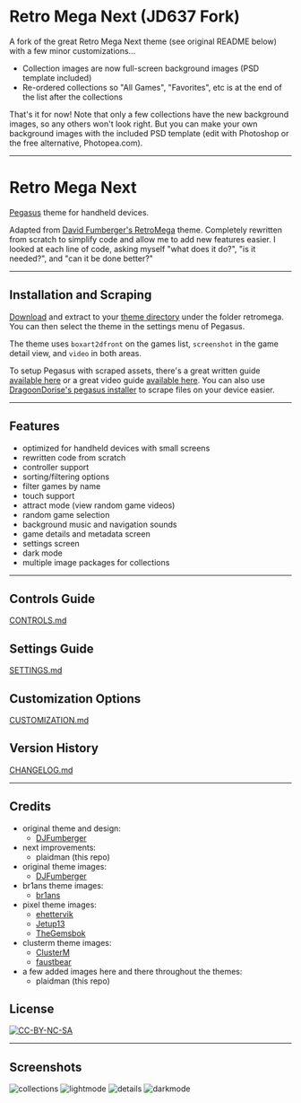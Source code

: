 # Retro Mega Next (JD637 Fork)
A fork of the great Retro Mega Next theme (see original README below) with a few minor customizations...

- Collection images are now full-screen background images (PSD template included)
- Re-ordered collections so "All Games", "Favorites", etc is at the end of the list after the collections

That's it for now! Note that only a few collections have the new background images, so any others won't look right. But you can make your own background images with the included PSD template (edit with Photoshop or the free alternative, Photopea.com).

---

# Retro Mega Next
[Pegasus](https://pegasus-frontend.org) theme for handheld devices.

Adapted from [David Fumberger's RetroMega](https://github.com/djfumberger/retromega) theme. Completely rewritten from scratch to simplify code and allow me to add new features easier. I looked at each line of code, asking myself "what does it do?", "is it needed?", and "can it be done better?"

---

## Installation and Scraping
[Download](https://github.com/plaidman/retromega-next/releases) and extract to your [theme directory](http://pegasus-frontend.org/docs/user-guide/installing-themes) under the folder retromega. You can then select the theme in the settings menu of Pegasus.

The theme uses `boxart2dfront` on the games list, `screenshot` in the game detail view, and `video` in both areas.

To setup Pegasus with scraped assets, there's a great written guide [available here](https://basvroegop.nl/pegasus) or a great video guide [available here](https://www.youtube.com/watch?v=fGWve7YYwGQ). You can also use [DragoonDorise's pegasus installer](https://www.pegasus-installer.com/) to scrape files on your device easier.

---

## Features
- optimized for handheld devices with small screens
- rewritten code from scratch
- controller support
- sorting/filtering options
- filter games by name
- touch support
- attract mode (view random game videos)
- random game selection
- background music and navigation sounds
- game details and metadata screen
- settings screen
- dark mode
- multiple image packages for collections

---

## Controls Guide
[CONTROLS.md](CONTROLS.md)

## Settings Guide
[SETTINGS.md](SETTINGS.md)

## Customization Options
[CUSTOMIZATION.md](CUSTOMIZATION.md)

## Version History
[CHANGELOG.md](CHANGELOG.md)

---

## Credits
- original theme and design:
    - [DJFumberger](https://github.com/djfumberger/retromega)
- next improvements:
    - plaidman (this repo)
- original theme images:
    - [DJFumberger](https://github.com/djfumberger/retromega)
- br1ans theme images:
    - [br1ans](https://www.reddit.com/r/miniSNESmods/comments/av5i33/more_folders_by_request/)
- pixel theme images:
    - [ehettervik](https://github.com/ehettervik/es-theme-pixel)
    - [Jetup13](https://github.com/jetup13/es-theme-pixel)
    - [TheGemsbok](https://github.com/TheGemsbok/es-theme-pixel)
- clusterm theme images:
    - [ClusterM](https://github.com/ClusterM/hakchi2/tree/master/folder_images)
    - [faustbear](https://www.reddit.com/r/miniSNESmods/comments/995ylx/additional_pixel_art_icon_pack_22/)
- a few added images here and there throughout the themes:
    - plaidman (this repo)

## License
[![CC-BY-NC-SA](https://i.creativecommons.org/l/by-nc-sa/4.0/88x31.png)](http://creativecommons.org/licenses/by-nc-sa/4.0/)

---

## Screenshots

![collections](.meta/screenshots/readme/collections.png)
![lightmode](.meta/screenshots/readme/lightmode.png)
![details](.meta/screenshots/readme/details.png)
![darkmode](.meta/screenshots/readme/darkmode.png)
